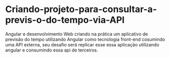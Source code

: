 # Criando-projeto-para-consultar-a-previs-o-do-tempo-via-API
Angular e desenvolvimento Web criando na prática um aplicativo de previsão do tempo utilizando Angular como tecnologia front-end cosumindo uma API externa, seu desafio será replicar esse essa aplicação utilizando angular e consumindo essa api de terceiros.
